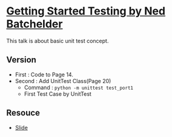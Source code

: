 # [Getting Started Testing by Ned Batchelder](https://www.youtube.com/watch?v=FxSsnHeWQBY)

This talk is about basic unit test concept.

## Version

- First : Code to Page 14.
- Second : Add UnitTest Class(Page 20)
    - Command : `python -m unittest test_port1`
    - First Test Case by UnitTest


## Resouce

- [Slide](https://speakerdeck.com/pycon2014/getting-started-testing-by-ned-batchelder)

